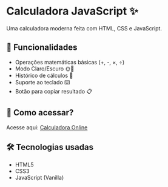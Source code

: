 # Calculadora JavaScript ✨

Uma calculadora moderna feita com HTML, CSS e JavaScript.

## 📌 Funcionalidades
- Operações matemáticas básicas (+, -, ×, ÷)
- Modo Claro/Escuro 🌞🌙
- Histórico de cálculos 🔢
- Suporte ao teclado ⌨️
- Botão para copiar resultado 📋

## 🚀 Como acessar?
Acesse aqui: [Calculadora Online](https://seu-usuario.github.io/calculadora-js/)

## 🛠️ Tecnologias usadas
- HTML5
- CSS3
- JavaScript (Vanilla)
